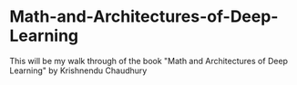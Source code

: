 # Math-and-Architectures-of-Deep-Learning
This will be my walk through of the book "Math and Architectures of Deep Learning" by Krishnendu Chaudhury
